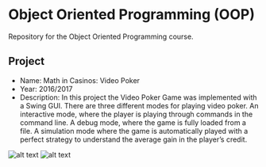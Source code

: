 Object Oriented Programming (OOP)
====

Repository for the Object Oriented Programming course.

Project
--------

- Name: Math in Casinos: Video Poker
- Year: 2016/2017
- Description: In this project the Video Poker Game was implemented with a Swing GUI.
There are three different modes for playing video poker. An interactive mode, where the
player is playing through commands in the command line. A debug mode, where the game is
fully loaded from a file. A simulation mode where the game is automatically played with a
perfect strategy to understand the average gain in the player’s credit.

![alt text](https://github.com/filipenovais/Object.Oriented.Programming/blob/master/GUI.png)
![alt text](https://github.com/filipenovais/Object.Oriented.Programming/blob/master/DealHold.png)

